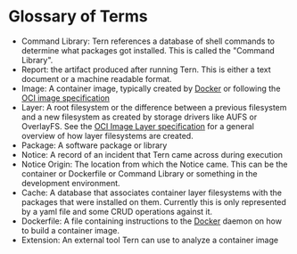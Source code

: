 # Glossary of Terms

- Command Library: Tern references a database of shell commands to determine what packages got installed. This is called the "Command Library".
- Report: the artifact produced after running Tern. This is either a text document or a machine readable format.
- Image: A container image, typically created by [Docker](https://www.docker.com/) or following the [OCI image specification](https://github.com/opencontainers/image-spec/blob/master/spec.md)
- Layer: A root filesystem or the difference between a previous filesystem and a new filesystem as created by storage drivers like AUFS or OverlayFS. See the [OCI Image Layer specification](https://github.com/opencontainers/image-spec/blob/master/layer.md) for a general overview of how layer filesystems are created.
- Package: A software package or library
- Notice: A record of an incident that Tern came across during execution
- Notice Origin: The location from which the Notice came. This can be the container or Dockerfile or Command Library or something in the development environment.
- Cache: A database that associates container layer filesystems with the packages that were installed on them. Currently this is only represented by a yaml file and some CRUD operations against it.
- Dockerfile: A file containing instructions to the [Docker](https://docs.docker.com/engine/reference/commandline/build/) daemon on how to build a container image.
- Extension: An external tool Tern can use to analyze a container image
